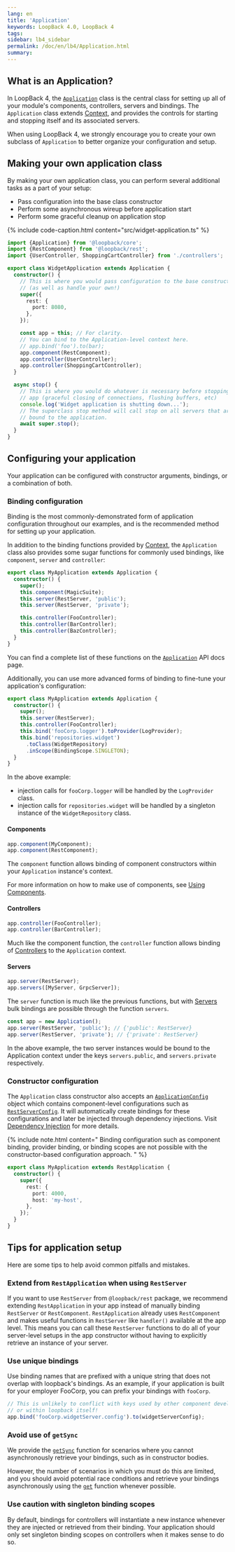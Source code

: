```yaml
---
lang: en
title: 'Application'
keywords: LoopBack 4.0, LoopBack 4
tags:
sidebar: lb4_sidebar
permalink: /doc/en/lb4/Application.html
summary:
---
```


## What is an Application?

In LoopBack 4, the
[`Application`](http://apidocs.loopback.io/@loopback%2fcore/#Application)
class is the central class for setting up all of your module's components,
controllers, servers and bindings. The `Application` class extends
[Context](Context.md), and provides the controls for starting and stopping
itself and its associated servers.

When using LoopBack 4, we strongly encourage you to create your own subclass of
`Application` to better organize your configuration and setup.

## Making your own application class

By making your own application class, you can perform several additional tasks
as a part of your setup:

- Pass configuration into the base class constructor
- Perform some asynchronous wireup before application start
- Perform some graceful cleanup on application stop

{% include code-caption.html content="src/widget-application.ts" %}

```ts
import {Application} from '@loopback/core';
import {RestComponent} from '@loopback/rest';
import {UserController, ShoppingCartController} from './controllers';

export class WidgetApplication extends Application {
  constructor() {
    // This is where you would pass configuration to the base constructor
    // (as well as handle your own!)
    super({
      rest: {
        port: 8080,
      },
    });

    const app = this; // For clarity.
    // You can bind to the Application-level context here.
    // app.bind('foo').to(bar);
    app.component(RestComponent);
    app.controller(UserController);
    app.controller(ShoppingCartController);
  }

  async stop() {
    // This is where you would do whatever is necessary before stopping your
    // app (graceful closing of connections, flushing buffers, etc)
    console.log('Widget application is shutting down...');
    // The superclass stop method will call stop on all servers that are
    // bound to the application.
    await super.stop();
  }
}
```

## Configuring your application

Your application can be configured with constructor arguments, bindings, or a
combination of both.

### Binding configuration

Binding is the most commonly-demonstrated form of application configuration
throughout our examples, and is the recommended method for setting up your
application.

In addition to the binding functions provided by [Context](Context.md), the
`Application` class also provides some sugar functions for commonly used
bindings, like `component`, `server` and `controller`:

```ts
export class MyApplication extends Application {
  constructor() {
    super();
    this.component(MagicSuite);
    this.server(RestServer, 'public');
    this.server(RestServer, 'private');

    this.controller(FooController);
    this.controller(BarController);
    this.controller(BazController);
  }
}
```

You can find a complete list of these functions on the
[`Application`](http://apidocs.loopback.io/@loopback%2fcore/#Application) API
docs page.

Additionally, you can use more advanced forms of binding to fine-tune your
application's configuration:

```ts
export class MyApplication extends Application {
  constructor() {
    super();
    this.server(RestServer);
    this.controller(FooController);
    this.bind('fooCorp.logger').toProvider(LogProvider);
    this.bind('repositories.widget')
      .toClass(WidgetRepository)
      .inScope(BindingScope.SINGLETON);
  }
}
```

In the above example:

- injection calls for `fooCorp.logger` will be handled by the `LogProvider`
  class.
- injection calls for `repositories.widget` will be handled by a singleton
  instance of the `WidgetRepository` class.

#### Components

```ts
app.component(MyComponent);
app.component(RestComponent);
```

The `component` function allows binding of component constructors within your
`Application` instance's context.

For more information on how to make use of components, see
[Using Components](Using-components.md).

#### Controllers

```ts
app.controller(FooController);
app.controller(BarController);
```

Much like the component function, the `controller` function allows binding of
[Controllers](Controllers.md) to the `Application` context.

#### Servers

```ts
app.server(RestServer);
app.servers([MyServer, GrpcServer]);
```

The `server` function is much like the previous functions, but with
[Servers](Server.md) bulk bindings are possible through the function `servers`.

```ts
const app = new Application();
app.server(RestServer, 'public'); // {'public': RestServer}
app.server(RestServer, 'private'); // {'private': RestServer}
```

In the above example, the two server instances would be bound to the Application
context under the keys `servers.public`, and `servers.private` respectively.

### Constructor configuration

The `Application` class constructor also accepts an
[`ApplicationConfig`](http://apidocs.loopback.io/@loopback%2fcore/#ApplicationConfig)
object which contains component-level configurations such as
[`RestServerConfig`](http://apidocs.loopback.io/@loopback%2frest/#RestServerConfig).
It will automatically create bindings for these configurations and later be
injected through dependency injections. Visit
[Dependency Injection](Dependency-injection.md) for more details.

{% include note.html content=" Binding configuration such as component binding,
provider binding, or binding scopes are not possible with the constructor-based
configuration approach. " %}

```ts
export class MyApplication extends RestApplication {
  constructor() {
    super({
      rest: {
        port: 4000,
        host: 'my-host',
      },
    });
  }
}
```

## Tips for application setup

Here are some tips to help avoid common pitfalls and mistakes.

### Extend from `RestApplication` when using `RestServer`

If you want to use `RestServer` from `@loopback/rest` package, we recommend
extending `RestApplication` in your app instead of manually binding
`RestServer` or `RestComponent`. `RestApplication` already uses `RestComponent`
and makes useful functions in `RestServer` like `handler()` available at the app
level. This means you can call these `RestServer` functions to do all of your
server-level setups in the app constructor without having to explicitly retrieve
an instance of your server.

### Use unique bindings

Use binding names that are prefixed with a unique string that does not overlap
with loopback's bindings. As an example, if your application is built for your
employer FooCorp, you can prefix your bindings with `fooCorp`.

```ts
// This is unlikely to conflict with keys used by other component developers
// or within loopback itself!
app.bind('fooCorp.widgetServer.config').to(widgetServerConfig);
```

### Avoid use of `getSync`

We provide the
[`getSync`](http://apidocs.loopback.io/@loopback%2fcontext/#getSync) function
for scenarios where you cannot asynchronously retrieve your bindings, such as in
constructor bodies.

However, the number of scenarios in which you must do this are limited, and you
should avoid potential race conditions and retrieve your bindings asynchronously
using the [`get`](http://apidocs.loopback.io/@loopback%2fcontext/#get) function
whenever possible.

### Use caution with singleton binding scopes

By default, bindings for controllers will instantiate a new instance whenever
they are injected or retrieved from their binding. Your application should only
set singleton binding scopes on controllers when it makes sense to do so.
